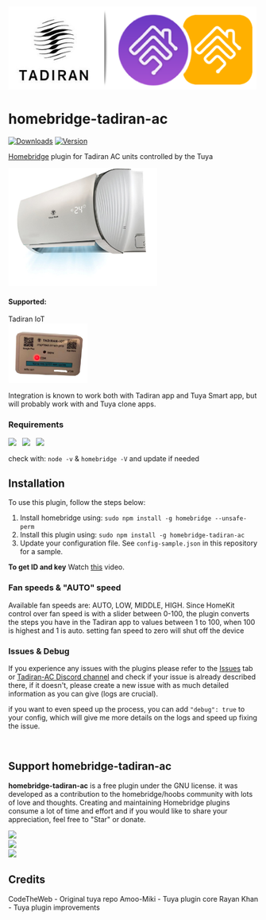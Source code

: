 <img src="branding/tadiran_homebridge.png" width="500px">


# homebridge-tadiran-ac

[![Downloads](https://img.shields.io/npm/dt/homebridge-tadiran-ac.svg?color=critical)](https://www.npmjs.com/package/homebridge-tadiran-ac)
[![Version](https://img.shields.io/npm/v/homebridge-tadiran-ac)](https://www.npmjs.com/package/homebridge-tadiran-ac)<br>
<!-- [![verified-by-homebridge](https://badgen.net/badge/homebridge/verified/purple)](https://github.com/homebridge/homebridge/wiki/Verified-Plugins) [![Homebridge Discord](https://img.shields.io/discord/432663330281226270?color=728ED5&logo=discord&label=discord)](https://discord.gg/yguuVAX)<br>
[![certified-hoobs-plugin](https://badgen.net/badge/HOOBS/Certified/yellow)](https://plugins.hoobs.org?ref=10876) [![hoobs-support](https://badgen.net/badge/HOOBS/Support/yellow)](https://support.hoobs.org?ref=10876) -->


[Homebridge](https://github.com/nfarina/homebridge) plugin for Tadiran AC units controlled by the Tuya

<img src="branding/product.jpg" width="300px">


#### Supported:
Tadiran IoT
<br><img src="branding/device.jpg" width="160px">

Integration is known to work both with Tadiran app and Tuya Smart app, but will probably work with and Tuya clone apps.

### Requirements

<img src="https://img.shields.io/badge/node-%3E%3D10.17-brightgreen"> &nbsp;
<img src="https://img.shields.io/badge/homebridge-%3E%3D0.4.4-brightgreen"> &nbsp;
<img src="https://img.shields.io/badge/iOS-%3E%3D11.0.0-brightgreen">


check with: `node -v` & `homebridge -V` and update if needed



## Installation 
To use this plugin, follow the steps below:

1. Install homebridge using: `sudo npm install -g homebridge --unsafe-perm`
2. Install this plugin using: `sudo npm install -g homebridge-tadiran-ac`
3. Update your configuration file. See `config-sample.json` in this repository for a sample.

**To get ID and key** Watch [this](https://www.youtube.com/watch?v=oq0JL_wicKg) video. 






### Fan speeds & "AUTO" speed

Available fan speeds are: AUTO, LOW, MIDDLE, HIGH.
 Since HomeKit control over fan speed is with a slider between 0-100, the plugin converts the steps you have in the Tadiran app to values between 1 to 100, when 100 is highest and 1 is auto. setting fan speed to zero will shut off the device

### Issues & Debug
If you experience any issues with the plugins please refer to the [Issues](https://github.com/nitaybz/homebridge-tadiran-ac/issues) tab or [Tadiran-AC Discord channel](https://discord.gg/yguuVAX) and check if your issue is already described there, if it doesn't, please create a new issue with as much detailed information as you can give (logs are crucial).<br>

if you want to even speed up the process, you can add `"debug": true` to your config, which will give me more details on the logs and speed up fixing the issue.

<br>

## Support homebridge-tadiran-ac

**homebridge-tadiran-ac** is a free plugin under the GNU license. it was developed as a contribution to the homebridge/hoobs community with lots of love and thoughts.
Creating and maintaining Homebridge plugins consume a lot of time and effort and if you would like to share your appreciation, feel free to "Star" or donate. 

<a target="blank" href="https://www.paypal.me/nitaybz"><img src="https://img.shields.io/badge/PayPal-Donate-blue.svg?logo=paypal"/></a><br>
<a target="blank" href="https://www.patreon.com/nitaybz"><img src="https://img.shields.io/badge/PATREON-Become a patron-red.svg?logo=patreon"/></a><br>
<a target="blank" href="https://ko-fi.com/nitaybz"><img src="https://img.shields.io/badge/Ko--Fi-Buy%20me%20a%20coffee-29abe0.svg?logo=ko-fi"/></a>


## Credits

CodeTheWeb - Original tuya repo
Amoo-Miki  - Tuya plugin core
Rayan Khan  - Tuya plugin improvements
